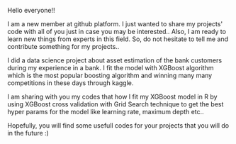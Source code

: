 Hello everyone!!

I am a new member at github platform. I just wanted to share my projects' code with all of you just in case you may be interested.. 
Also, I am ready to learn new things from experts in this field. So, do not hesitate to tell me and contribute something for
my projects..

I did a data science project about asset estimation of the bank customers during my experience in a bank. I fit the model with XGBoost 
algorithm which is the most popular boosting algorithm and winning many many competitions in these days through kaggle. 

I am sharing with you my codes that how I fit my XGBoost model in R by using XGBoost cross validation with Grid Search technique to 
get the best hyper params for the model like learning rate, maximum depth etc..

Hopefully, you will find some usefull codes for your projects that you will do in the future :)



